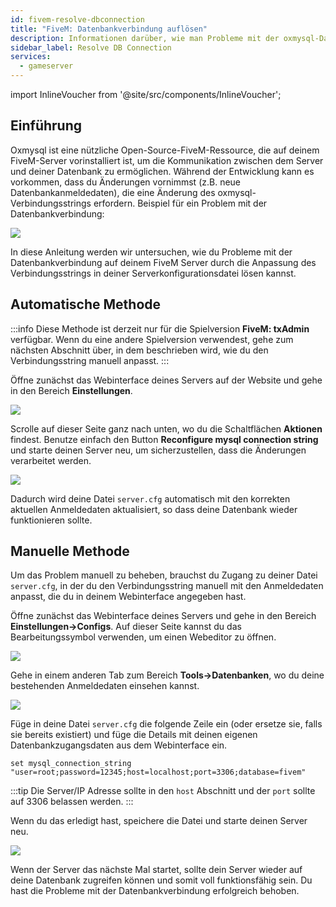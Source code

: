 ```yaml
---
id: fivem-resolve-dbconnection
title: "FiveM: Datenbankverbindung auflösen"
description: Informationen darüber, wie man Probleme mit der oxmysql-Datenbankverbindung auf einem FiveM von ZAP-Hosting behebt - ZAP-Hosting.com Dokumentation
sidebar_label: Resolve DB Connection
services:
  - gameserver
---
```


import InlineVoucher from '@site/src/components/InlineVoucher';

## Einführung

Oxmysql ist eine nützliche Open-Source-FiveM-Ressource, die auf deinem FiveM-Server vorinstalliert ist, um die Kommunikation zwischen dem Server und deiner Datenbank zu ermöglichen. Während der Entwicklung kann es vorkommen, dass du Änderungen vornimmst (z.B. neue Datenbankanmeldedaten), die eine Änderung des oxmysql-Verbindungsstrings erfordern. Beispiel für ein Problem mit der Datenbankverbindung:

![](https://screensaver01.zap-hosting.com/index.php/s/G5zACEEErfP4EHG/preview)

In diese Anleitung werden wir untersuchen, wie du Probleme mit der Datenbankverbindung auf deinem FiveM Server durch die Anpassung des Verbindungsstrings in deiner Serverkonfigurationsdatei lösen kannst.

<InlineVoucher />

## Automatische Methode

:::info
Diese Methode ist derzeit nur für die Spielversion **FiveM: txAdmin** verfügbar. Wenn du eine andere Spielversion verwendest, gehe zum nächsten Abschnitt über, in dem beschrieben wird, wie du den Verbindungsstring manuell anpasst.
:::

Öffne zunächst das Webinterface deines Servers auf der Website und gehe in den Bereich **Einstellungen**.

![](https://screensaver01.zap-hosting.com/index.php/s/JW4XHRd8d2n7Ljm/preview)

Scrolle auf dieser Seite ganz nach unten, wo du die Schaltflächen **Aktionen** findest. Benutze einfach den Button **Reconfigure mysql connection string** und starte deinen Server neu, um sicherzustellen, dass die Änderungen verarbeitet werden.

![](https://screensaver01.zap-hosting.com/index.php/s/eZoSBJcbCr7422K/preview)

Dadurch wird deine Datei `server.cfg` automatisch mit den korrekten aktuellen Anmeldedaten aktualisiert, so dass deine Datenbank wieder funktionieren sollte.

## Manuelle Methode

Um das Problem manuell zu beheben, brauchst du Zugang zu deiner Datei `server.cfg`, in der du den Verbindungsstring manuell mit den Anmeldedaten anpasst, die du in deinem Webinterface angegeben hast.

Öffne zunächst das Webinterface deines Servers und gehe in den Bereich **Einstellungen->Configs**. Auf dieser Seite kannst du das Bearbeitungssymbol verwenden, um einen Webeditor zu öffnen.

![](https://screensaver01.zap-hosting.com/index.php/s/W7JLKJoSFHy4kif/preview)

Gehe in einem anderen Tab zum Bereich **Tools->Datenbanken**, wo du deine bestehenden Anmeldedaten einsehen kannst.

![](https://screensaver01.zap-hosting.com/index.php/s/TyBqiixBS5wd6bP/preview)

Füge in deine Datei `server.cfg` die folgende Zeile ein (oder  ersetze sie, falls sie bereits existiert) und füge die Details mit deinen eigenen Datenbankzugangsdaten aus dem Webinterface ein.

```
set mysql_connection_string "user=root;password=12345;host=localhost;port=3306;database=fivem"
```

:::tip
Die Server/IP Adresse sollte in den `host` Abschnitt und der `port` sollte auf 3306 belassen werden.
:::

Wenn du das erledigt hast, speichere die Datei und starte deinen Server neu.

![](https://screensaver01.zap-hosting.com/index.php/s/MdanaTBPGLnkQX5/preview)

Wenn der Server das nächste Mal startet, sollte dein Server wieder auf deine Datenbank zugreifen können und somit voll funktionsfähig sein. Du hast die Probleme mit der Datenbankverbindung erfolgreich behoben.